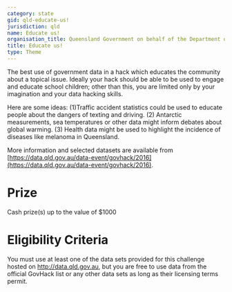 ```yaml
---
category: state
gid: qld-educate-us!
jurisdiction: qld
name: Educate us!
organisation_title: Queensland Government on behalf of the Department of Education and Training
title: Educate us!
type: Theme
---
```


The best use of government data in a hack which educates the community about a topical issue. Ideally your hack should be able to be used to engage and educate school children; other than this, you are limited only by your imagination and your data hacking skills. 

Here are some ideas: (1)Traffic accident statistics could be used to educate people about the dangers of texting and driving. (2) Antarctic measurements, sea temperatures or other data might inform debates about global warming. (3) Health data might be used to highlight the incidence of diseases like melanoma in Queensland.

More information and selected datasets are available from [https://data.qld.gov.au/data-event/govhack/2016](https://data.qld.gov.au/data-event/govhack/2016).

# Prize
Cash prize(s) up to the value of $1000

# Eligibility Criteria
You must use at least one of the data sets provided for this challenge hosted on http://data.qld.gov.au, but you are free to use data from the official GovHack list or any other data sets as long as their licensing terms permit.
